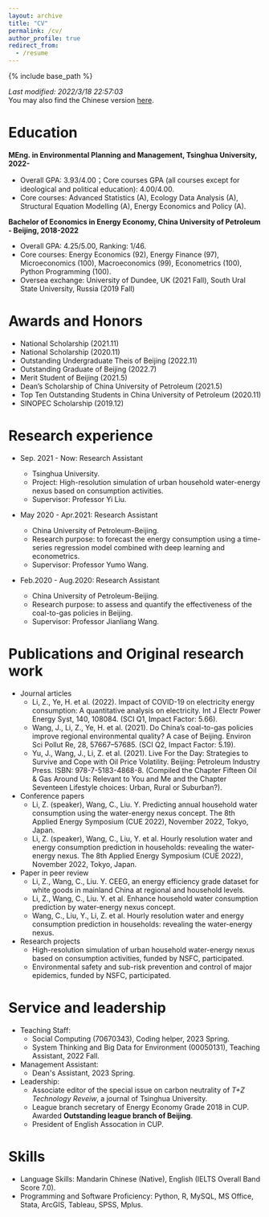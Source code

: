 ```yaml
---
layout: archive
title: "CV"
permalink: /cv/
author_profile: true
redirect_from:
  - /resume
---
```


{% include base_path %}

*Last modified: 2022/3/18 22:57:03*  
You may also find the Chinese version [here](https://lzh3278.github.io/cvCHN/).  

Education
======
**MEng. in Environmental Planning and Management, Tsinghua University, 2022-**
* Overall GPA: 3.93/4.00；Core courses GPA (all courses except for ideological and political education): 4.00/4.00.
* Core courses: Advanced Statistics (A), Ecology Data Analysis (A), Structural Equation Modelling (A), Energy Economics and Policy (A).

**Bachelor of Economics in Energy Economy, China University of Petroleum - Beijing, 2018-2022**
* Overall GPA: 4.25/5.00, Ranking: 1/46.
* Core courses: Energy Economics (92), Energy Finance (97), Microeconomics (100), Macroeconomics (99), Econometrics (100), Python Programming (100).
* Oversea exchange: University of Dundee, UK (2021 Fall), South Ural State University, Russia (2019 Fall)


Awards and Honors
======
* National Scholarship (2021.11)
* National Scholarship (2020.11)
* Outstanding Undergraduate Theis of Beijing (2022.11)
* Outstanding Graduate of Beijing (2022.7)
* Merit Student of Beijing (2021.5)
* Dean’s Scholarship of China University of Petroleum (2021.5)
* Top Ten Outstanding Students in China University of Petroleum (2020.11)
* SINOPEC Scholarship (2019.12)


Research experience
======
* Sep. 2021 - Now: Research Assistant
  * Tsinghua University.
  * Project: High-resolution simulation of urban household water-energy nexus based on consumption activities.
  * Supervisor: Professor Yi Liu.

* May 2020 - Apr.2021: Research Assistant
  * China University of Petroleum-Beijing.
  * Research purpose: to forecast the energy consumption using a time-series regression model combined with deep learning and econometrics.
  * Supervisor: Professor Yumo Wang.

* Feb.2020 - Aug.2020: Research Assistant
  * China University of Petroleum-Beijing.
  * Research purpose: to assess and quantify the effectiveness of the coal-to-gas policies in Beijing.
  * Supervisor: Professor Jianliang Wang.
  
Publications and Original research work
======
* Journal articles  
    * Li, Z., Ye, H. et al. (2022). Impact of COVID-19 on electricity energy consumption: A quantitative analysis on electricity. Int J Electr Power Energy Syst, 140, 108084. (SCI Q1, Impact Factor: 5.66).  
    * Wang, J., Li, Z., Ye, H. et al. (2021). Do China’s coal-to-gas policies improve regional environmental quality? A case of Beijing. Environ Sci Pollut Re, 28, 57667–57685. (SCI Q2, Impact Factor: 5.19).  
    * Yu, J., Wang, J., Li, Z. et al. (2021). Live For the Day: Strategies to Survive and Cope with Oil Price Volatility. Beijing: Petroleum Industry Press. ISBN: 978-7-5183-4868-8. (Compiled the Chapter Fifteen Oil & Gas Around Us: Relevant to You and Me and the Chapter Seventeen Lifestyle choices: Urban, Rural or Suburban?).
* Conference papers
    * Li, Z. (speaker), Wang, C., Liu. Y. Predicting annual household water consumption using the water-energy nexus concept. The 8th Applied Energy Symposium (CUE 2022), November 2022, Tokyo, Japan.  
    * Li, Z. (speaker), Wang, C., Liu, Y. et al. Hourly resolution water and energy consumption prediction in households: revealing the water-energy nexus. The 8th Applied Energy Symposium (CUE 2022), November 2022, Tokyo, Japan.
* Paper in peer review
    * Li, Z., Wang, C., Liu. Y. CEEG, an energy efficiency grade dataset for white goods in mainland China at regional and household levels.
    * Li, Z., Wang, C., Liu. Y. et al. Enhance household water consumption prediction by water-energy nexus concept.
    * Wang, C., Liu, Y., Li, Z. et al. Hourly resolution water and energy consumption prediction in households: revealing the water-energy nexus.
* Research projects
    * High-resolution simulation of urban household water-energy nexus based on consumption activities, funded by NSFC, participated.
    * Environmental safety and sub-risk prevention and control of major epidemics, funded by NSFC, participated.
  
Service and leadership
======
* Teaching Staff: 
  * Social Computing (70670343), Coding helper, 2023 Spring.
  * System Thinking and Big Data for Environment (00050131), Teaching Assistant, 2022 Fall.
* Management Assistant: 
  * Dean's Assistant, 2023 Spring.
* Leadership:
  * Associate editor of the special issue on carbon neutrality of *T+Z Technology Reveiw*, a journal of Tsinghua University.
  * League branch secretary of Energy Economy Grade 2018 in CUP. Awarded **Outstanding league branch of Beijing**.
  * President of English Assocation in CUP.

Skills
======
* Language Skills: Mandarin Chinese (Native), English (IELTS Overall Band Score 7.0).  
* Programming and Software Proficiency: Python, R, MySQL, MS Office, Stata, ArcGIS, Tableau, SPSS, Mplus.
